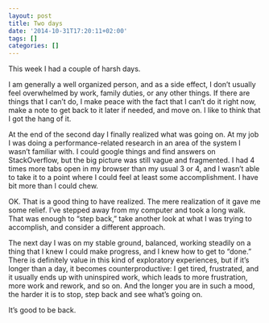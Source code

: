 ```yaml
---
layout: post
title: Two days
date: '2014-10-31T17:20:11+02:00'
tags: []
categories: []
---
```

This week I had a couple of harsh days.

I am generally a well organized person, and as a side effect, I don’t usually feel overwhelmed by work, family duties, or any other things. If there are things that I can’t do, I make peace with the fact that I can’t do it right now, make a note to get back to it later if needed, and move on. I like to think that I got the hang of it.

At the end of the second day I finally realized what was going on. At my job I was doing a performance-related research in an area of the system I wasn’t familiar with. I could google things and find answers on StackOverflow, but the big picture was still vague and fragmented. I had 4 times more tabs open in my browser than my usual 3 or 4, and I wasn’t able to take it to a point where I could feel at least some accomplishment. I have bit more than I could chew.

OK. That is a good thing to have realized. The mere realization of it gave me some relief. I’ve stepped away from my computer and took a long walk. That was enough to “step back,” take another look at what I was trying to accomplish, and consider a different approach.

The next day I was on my stable ground, balanced, working steadily on a thing that I knew I could make progress, and I knew how to get to “done.”
There is definitely value in this kind of exploratory experiences, but if it’s longer than a day, it becomes counterproductive: I get tired, frustrated, and it usually ends up with uninspired work, which leads to more frustration, more work and rework, and so on. And the longer you are in such a mood, the harder it is to stop, step back and see what’s going on.

It’s good to be back.
